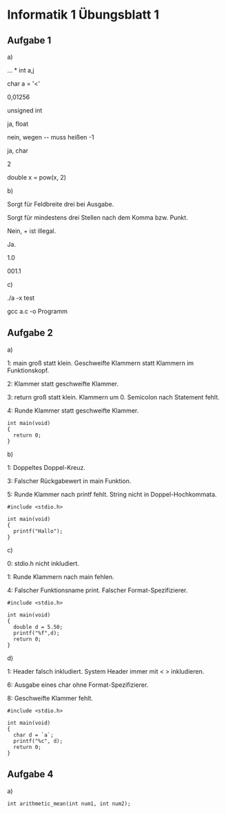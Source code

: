 # Informatik 1 Übungsblatt 1

## Aufgabe 1

a)

... * int a,j

char a = '<'

0,01256

unsigned int

ja, float

nein, wegen -- muss heißen -1

ja, char

2

double x = pow(x, 2)

b)

Sorgt für Feldbreite drei bei Ausgabe.

Sorgt für mindestens drei Stellen nach dem Komma bzw. Punkt.

Nein, + ist illegal.

Ja.

1.0

001.1

c)

./a -x test

gcc a.c -o Programm

## Aufgabe 2

a)

1: main groß statt klein. Geschweifte Klammern statt Klammern im Funktionskopf.

2: Klammer statt geschweifte Klammer.

3: return groß statt klein. Klammern um 0. Semicolon nach Statement fehlt.

4: Runde Klammer statt geschweifte Klammer.

```
int main(void)
{
  return 0;
}
```

b)

1: Doppeltes Doppel-Kreuz.

3: Falscher Rückgabewert in main Funktion.

5: Runde Klammer nach printf fehlt. String nicht in Doppel-Hochkommata.

```
#include <stdio.h>

int main(void)
{
  printf("Hallo");
}
```

c)

0: stdio.h nicht inkludiert.

1: Runde Klammern nach main fehlen.

4: Falscher Funktionsname print. Falscher Format-Spezifizierer.

```
#include <stdio.h>

int main(void)
{
  double d = 5.50;
  printf("%f",d);
  return 0;
}
```

d)

1: Header falsch inkludiert. System Header immer mit < > inkludieren.

6: Ausgabe eines char ohne Format-Spezifizierer.

8: Geschweifte Klammer fehlt.

```
#include <stdio.h>

int main(void)
{
  char d = `a`;
  printf("%c", d);
  return 0;
}
```

## Aufgabe 4

a)

```
int arithmetic_mean(int num1, int num2);
```